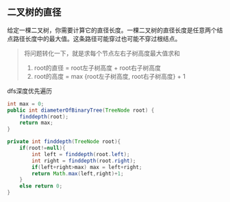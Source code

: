 ## 二叉树的直径

给定一棵二叉树，你需要计算它的直径长度。一棵二叉树的直径长度是任意两个结点路径长度中的最大值。这条路径可能穿过也可能不穿过根结点。 

>将问题转化一下，就是求每个节点左右子树高度最大值求和
>
>1. root的直径 = root左子树高度 + root右子树高度
>2. root的高度 = max {root左子树高度, root右子树高度} + 1

dfs深度优先遍历

```java
int max = 0;
public int diameterOfBinaryTree(TreeNode root) {
    finddepth(root);
    return max;
}

private int finddepth(TreeNode root){
    if(root!=null){
        int left = finddepth(root.left);
        int right = finddepth(root.right);
        if(left+right>max) max = left+right;
        return Math.max(left,right)+1;
    }
    else return 0;
}
```

